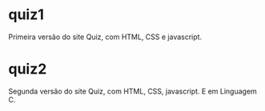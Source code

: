 # quiz1
Primeira versão do site Quiz, com HTML, CSS e javascript.
# quiz2
Segunda versão do site Quiz, com HTML, CSS, javascript. E em Linguagem C.
